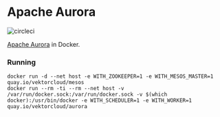 # Apache Aurora

![circleci][circleci]

[Apache Aurora](http://aurora.apache.org/) in Docker.


### Running


    docker run -d --net host -e WITH_ZOOKEEPER=1 -e WITH_MESOS_MASTER=1 quay.io/vektorcloud/mesos
    docker run --rm -ti --rm --net host -v /var/run/docker.sock:/var/run/docker.sock -v $(which docker):/usr/bin/docker -e WITH_SCHEDULER=1 -e WITH_WORKER=1 quay.io/vektorcloud/aurora

[circleci]: https://img.shields.io/circleci/build/gh/vektorcloud/aurora?color=1dd6c9&logo=CircleCI&logoColor=1dd6c9&style=for-the-badge "aurora"
